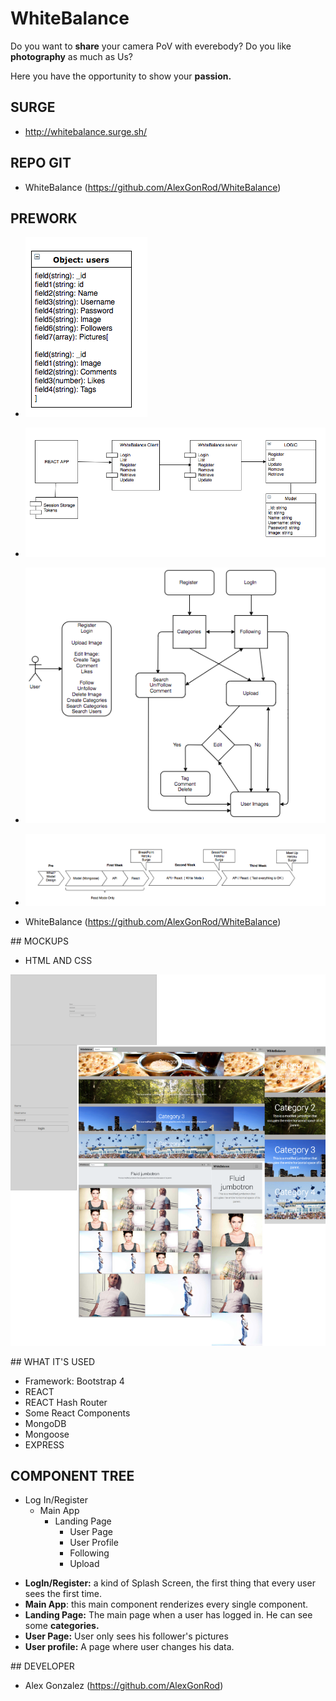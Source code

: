 # WhiteBalance

Do you want to **share** your camera PoV with everebody? Do you like **photography** as much as Us?

Here you have the opportunity to show your **passion.**

## SURGE

- http://whitebalance.surge.sh/

## REPO GIT

- WhiteBalance (https://github.com/AlexGonRod/WhiteBalance)

## PREWORK

- ![alt text](docs/Model.png "DATA MODEL")
- ![alt text](docs/UMl.png "UML")
- ![alt text](docs/Flow.png "Flow")
- ![alt text](docs/SpringPlan.png "SPRING PLAN")

- WhiteBalance (https://github.com/AlexGonRod/WhiteBalance)


## MOCKUPS

- HTML AND CSS 

![alt text](docs/mockup.png "HTML AND CSS") 



## WHAT IT'S USED

- Framework: Bootstrap 4
- REACT
- REACT Hash Router
- Some React Components
- MongoDB
- Mongoose
- EXPRESS


## COMPONENT TREE

* Log In/Register
    * Main App
        * Landing Page
            * User Page
            * User Profile
            * Following
            * Upload

- **LogIn/Register:** a kind of Splash Screen, the first thing that every user sees the first time.
- **Main App**: this main component renderizes every single component.
- **Landing Page:** The main page when a user has logged in. He can see some **categories.**
- **User Page:** User only sees his follower's pictures
- **User profile:** A page where user changes his data.

## DEVELOPER

- Alex Gonzalez (https://github.com/AlexGonRod)


